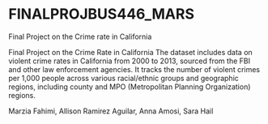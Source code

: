 # FINALPROJBUS446_MARS
Final Project on the Crime rate in California

Final Project on the Crime Rate in California The dataset includes data on violent crime rates in California from 2000 to 2013, sourced from the FBI and other law enforcement agencies. It tracks the number of violent crimes per 1,000 people across various racial/ethnic groups and geographic regions, including county and MPO (Metropolitan Planning Organization) regions.

Marzia Fahimi, Allison Ramirez Aguilar, Anna Amosi, Sara Hail
